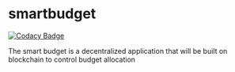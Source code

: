 # smartbudget

[![Codacy Badge](https://api.codacy.com/project/badge/Grade/96bb94660392405abc0d314872a51cd8)](https://app.codacy.com/gh/BuildForSDGCohort2/team-2001-smartbudget?utm_source=github.com&utm_medium=referral&utm_content=BuildForSDGCohort2/team-2001-smartbudget&utm_campaign=Badge_Grade_Settings)

The smart budget is a decentralized application that will be built on blockchain to control budget allocation
